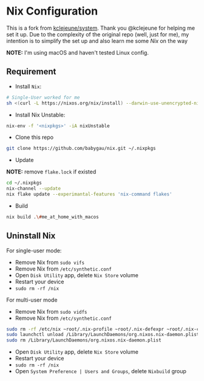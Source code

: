 # Nix Configuration

This is a fork from [kclejeune/system](https://github.com/kclejeune/system).
Thank you @kclejeune for helping me set it up. Due to the complexity of the
original repo (well, just for me), my intention is to simplify the set up and
also learn me some _Nix_ on the way

**NOTE:** I'm using macOS and haven't tested Linux config.

## Requirement

- Install `Nix`:

```bash
# Single-User worked for me
sh <(curl -L https://nixos.org/nix/install) --darwin-use-unencrypted-nix-store-volume
```

- Install Nix Unstable:

```bash
nix-env -f '<nixpkgs>' -iA nixUnstable
```

- Clone this repo

```bash
git clone https://github.com/babygau/nix.git ~/.nixpkgs
```

- Update

**NOTE:** remove `flake.lock` if existed

```bash
cd ~/.nixpkgs
nix-channel --update
nix flake update --experimantal-features 'nix-command flakes'
```

- Build

```bash
nix build .\#me_at_home_with_macos
```

## Uninstall Nix

For single-user mode:

- Remove Nix from `sudo vifs`
- Remove Nix from `/etc/synthetic.conf`
- Open `Disk Utility` app, delete `Nix Store` volume
- Restart your device
- `sudo rm -rf /nix`

For multi-user mode

- Remove Nix from `sudo vidfs`
- Remove Nix from `/etc/synthetic.conf`

```bash
sudo rm -rf /etc/nix ~root/.nix-profile ~root/.nix-defexpr ~root/.nix-channels ~/.nix-profile ~/.nix-defexpr ~/.nix-channels
sudo launchctl unload /Library/LaunchDaemons/org.nixos.nix-daemon.plist
sudo rm /Library/LaunchDaemons/org.nixos.nix-daemon.plist
```

- Open `Disk Utility` app, delete `Nix Store` volume
- Restart your device
- `sudo rm -rf /nix`
- Open `System Preference | Users and Groups`, delete `Nixbuild` group
